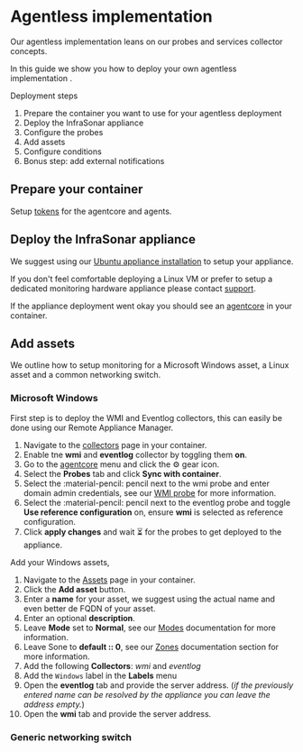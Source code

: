 # Agentless implementation

Our agentless implementation leans on our probes and services collector concepts.

In this guide we show you how to deploy your own agentless implementation .

Deployment steps

1. Prepare the container you want to use for your agentless deployment
2. Deploy the InfraSonar appliance
3. Configure the probes
4. Add assets
5. Configure conditions
6. Bonus step: add external notifications

## Prepare your container

Setup [tokens](../application/tokens.md) for the agentcore and agents.

## Deploy the InfraSonar appliance

We suggest using our [Ubuntu appliance installation](../collectors/probes/appliance/ubuntu_installation.md) to setup your appliance.

If you don't feel comfortable deploying a Linux VM or prefer to setup a dedicated monitoring hardware appliance please contact [support](../support/index.md).


If the appliance deployment went okay you should see an [agentcore](../application/agentcores.md) in your container.

## Add assets

We outline how to setup monitoring for a Microsoft Windows asset, a Linux asset and a common networking switch.

### Microsoft Windows

First step is to deploy the WMI and Eventlog collectors, this can easily be done using our Remote Appliance Manager.

1. Navigate to the [collectors](../application/collectors.md) page in your container.
2. Enable tne **wmi** and **eventlog** collector by toggling them **on**.
3. Go to the [agentcore](../application/agentcores.md) menu and click the :gear: gear icon.
4. Select the **Probes** tab and click **Sync with container**.
5. Select the :material-pencil: pencil next to the wmi probe and enter domain admin credentials, see our [WMI probe](../collectors/probes/wmi/index.md) for more information.
6. Select the :material-pencil: pencil next to the eventlog probe and toggle **Use reference configuration** on, ensure **wmi** is selected as reference configuration.
7. Click **apply changes** and wait :hourglass_flowing_sand: for the probes to get deployed to the appliance.


Add your Windows assets,

1. Navigate to the [Assets](../application/assets.md) page in your container.
2. Click the **Add asset** button.
3. Enter a **name** for your asset, we suggest using the actual name and even better de FQDN of your asset.
4. Enter an optional **description**.
5. Leave **Mode** set to **Normal**, see our [Modes](../application/modes.md) documentation for more information.
6. Leave Sone to **default :: 0**, see our [Zones](../application/agentcores.md#zones) documentation section for more information.
7. Add the following **Collectors**: _wmi_ and _eventlog_
8. Add the `Windows` label in the **Labels** menu
9. Open the **eventlog** tab and provide the server address. (_if the previously entered name can be resolved by the appliance you can leave the address empty._)
10. Open the **wmi** tab and provide the server address.


### Generic networking switch

